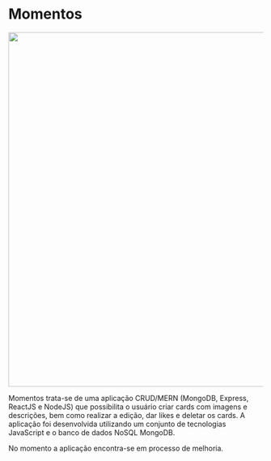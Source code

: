 # Momentos

<div align="center">
  <img src="https://user-images.githubusercontent.com/44988043/165948333-99a2b9c8-573a-4324-be93-64e3e2a74acd.png" width="700px" />
</div>

<p>
  Momentos trata-se de uma aplicação CRUD/MERN (MongoDB, Express, ReactJS e NodeJS) que possibilita o usuário criar cards com imagens e descrições, bem como realizar a edição, dar likes e deletar os cards.
  A aplicação foi desenvolvida utilizando um conjunto de tecnologias JavaScript e o banco de dados NoSQL MongoDB.
</p>
<p>
  No momento a aplicação encontra-se em processo de melhoria.
</p>

##

